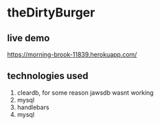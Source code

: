 # theDirtyBurger

## live demo 
https://morning-brook-11839.herokuapp.com/

## technologies used

1. cleardb, for some reason jawsdb wasnt working
2. mysql
3. handlebars
4. mysql